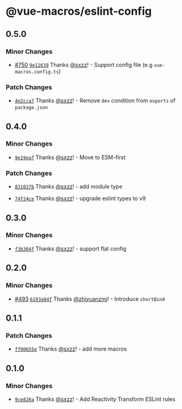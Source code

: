 # @vue-macros/eslint-config

## 0.5.0
### Minor Changes



- [#750](https://github.com/vue-macros/vue-macros/pull/750) [`9e11639`](https://github.com/vue-macros/vue-macros/commit/9e11639b346083bf4b77f0ca1d3057127a220bf9) Thanks [@sxzz](https://github.com/sxzz)! - Support config file (e.g `vue-macros.config.ts`)


### Patch Changes



- [`4e2cca7`](https://github.com/vue-macros/vue-macros/commit/4e2cca758107b3357c986f2d00438ca17e09e851) Thanks [@sxzz](https://github.com/sxzz)! - Remove `dev` condition from `exports` of `package.json`

## 0.4.0
### Minor Changes



- [`9e19eaf`](https://github.com/vue-macros/vue-macros/commit/9e19eaf2666fce4a45aba3502e5f8118633f1ed8) Thanks [@sxzz](https://github.com/sxzz)! - Move to ESM-first


### Patch Changes



- [`831027b`](https://github.com/vue-macros/vue-macros/commit/831027b4142cf1bdf090f3b44820c0f8839288b4) Thanks [@sxzz](https://github.com/sxzz)! - add module type



- [`74f24ce`](https://github.com/vue-macros/vue-macros/commit/74f24ce6c24dfc73a8cff42a675f55aa07a637eb) Thanks [@sxzz](https://github.com/sxzz)! - upgrade eslint types to v9

## 0.3.0
### Minor Changes



- [`f3b364f`](https://github.com/vue-macros/vue-macros/commit/f3b364fa7256f119a9c6fb08b49551962f6797f3) Thanks [@sxzz](https://github.com/sxzz)! - support flat config

## 0.2.0

### Minor Changes

- [#493](https://github.com/vue-macros/vue-macros/pull/493) [`6193a84f`](https://github.com/vue-macros/vue-macros/commit/6193a84f5f471346c5bdcff8fcd98cc9f71ad43b) Thanks [@zhiyuanzmj](https://github.com/zhiyuanzmj)! - Introduce `shortBind`

## 0.1.1

### Patch Changes

- [`ff90655e`](https://github.com/vue-macros/vue-macros/commit/ff90655e2e061d2b82f2e91b10d88e781bb0c22f) Thanks [@sxzz](https://github.com/sxzz)! - add more macros

## 0.1.0

### Minor Changes

- [`9ce826a`](https://github.com/vue-macros/vue-macros/commit/9ce826a37b87aeae2ff87bf42581c94ea061f7ce) Thanks [@sxzz](https://github.com/sxzz)! - Add Reactivity Transform ESLint rules

